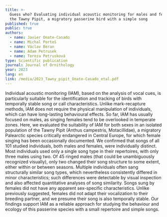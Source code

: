 ```yaml
---
title: >-
  Guess who? Evaluating individual acoustic monitoring for males and females of
  the Tawny Pipit, a migratory passerine bird with a simple song
published: true
public: true
authors:
  - name: Javier Onate-Casado
  - name: Michal Porteš
  - name: Václav Beran
  - name: Adam Petrusek
  - name: Tereza Petrusková
type: Scientific publication
journal: Journal of Ornithology
year: 2023
lang: en
link: /media/2023_Tawny_pipit_Onate-Casado_etal.pdf
---
```

Individual acoustic monitoring (IAM), based on the analysis of vocal cues, is particularly suitable for the identification and tracking of birds with temporally stable song or call characteristics. Unlike mark-recapture methods, IAM does not require the physical manipulation of individuals, which can have long-lasting behavioural effects. So far, IAM has usually focused on males, as singing females tend to be overlooked in temperate zones. Here, we evaluated the suitability of IAM for both sexes in an isolated population of the Tawny Pipit (Anthus campestris, Motacillidae), a migratory Palearctic species critically endangered in Central Europe, for which female singing has been occasionally documented. We confirmed that songs of all 101 studied individuals, both males and females, were individually distinct. Most individuals used only a single song type in their repertoires, with only three males using two. Of 45 ringed males (that could be unambiguously recognized visually), only two changed their song structure to some extent, either within or between seasons. Multiple individuals often sang structurally similar song types, which nevertheless consistently differed in minor characteristics; such differences were detectable by visual inspection and also affected quantitative analyses of song similarity. Songs sung by females did not have any apparent sex-specific characteristics. Unlike previously suggested, females did not adapt their vocalization to their breeding partner, and we presume their song is also temporally stable. Our findings support IAM as a reliable approach for studying the behaviour and ecology of this passerine species with a small repertoire and simple songs.
